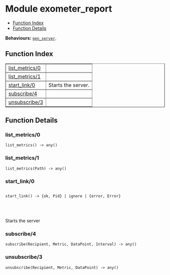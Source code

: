 

# Module exometer_report #
* [Function Index](#index)
* [Function Details](#functions)

__Behaviours:__ [`gen_server`](gen_server.md).
<a name="index"></a>

## Function Index ##


<table width="100%" border="1" cellspacing="0" cellpadding="2" summary="function index"><tr><td valign="top"><a href="#list_metrics-0">list_metrics/0</a></td><td></td></tr><tr><td valign="top"><a href="#list_metrics-1">list_metrics/1</a></td><td></td></tr><tr><td valign="top"><a href="#start_link-0">start_link/0</a></td><td>
Starts the server.</td></tr><tr><td valign="top"><a href="#subscribe-4">subscribe/4</a></td><td></td></tr><tr><td valign="top"><a href="#unsubscribe-3">unsubscribe/3</a></td><td></td></tr></table>


<a name="functions"></a>

## Function Details ##

<a name="list_metrics-0"></a>

### list_metrics/0 ###

`list_metrics() -> any()`


<a name="list_metrics-1"></a>

### list_metrics/1 ###

`list_metrics(Path) -> any()`


<a name="start_link-0"></a>

### start_link/0 ###


<pre><code>
start_link() -&gt; {ok, Pid} | ignore | {error, Error}
</code></pre>

<br></br>



Starts the server

<a name="subscribe-4"></a>

### subscribe/4 ###

`subscribe(Recipient, Metric, DataPoint, Interval) -> any()`


<a name="unsubscribe-3"></a>

### unsubscribe/3 ###

`unsubscribe(Recipient, Metric, DataPoint) -> any()`


